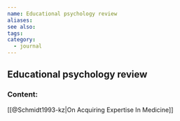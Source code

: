 ```yaml
---
name: Educational psychology review
aliases:
see also:
tags:
category:
  - journal
---
```


## Educational psychology review

### Content:
[[@Schmidt1993-kz|On Acquiring Expertise In Medicine]]
